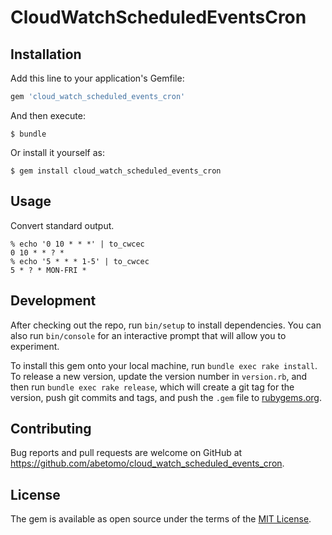 # CloudWatchScheduledEventsCron

## Installation

Add this line to your application's Gemfile:

```ruby
gem 'cloud_watch_scheduled_events_cron'
```

And then execute:

```
$ bundle
```

Or install it yourself as:

```
$ gem install cloud_watch_scheduled_events_cron
```

## Usage

Convert standard output.

```
% echo '0 10 * * *' | to_cwcec
0 10 * * ? *
% echo '5 * * * 1-5' | to_cwcec
5 * ? * MON-FRI *
```

## Development

After checking out the repo, run `bin/setup` to install dependencies. You can also run `bin/console` for an interactive prompt that will allow you to experiment.

To install this gem onto your local machine, run `bundle exec rake install`. To release a new version, update the version number in `version.rb`, and then run `bundle exec rake release`, which will create a git tag for the version, push git commits and tags, and push the `.gem` file to [rubygems.org](https://rubygems.org).

## Contributing

Bug reports and pull requests are welcome on GitHub at https://github.com/abetomo/cloud_watch_scheduled_events_cron.

## License

The gem is available as open source under the terms of the [MIT License](https://opensource.org/licenses/MIT).
